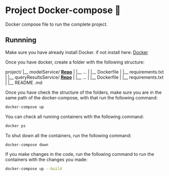 
# Project Docker-compose 🐳
Docker compose file to run the complete project.

## Runnning
Make sure you have already install Docker.
if not install here:  [Docker](https://www.docker.com)

Once you have docker, create a folder with the following structure:

project/
|__ modelService/ **[Repo](https://github.com/Proyecto-de-Grado-Brainy-Noise/modelService/tree/develop)**
|   |__ ...
|   |__ Dockerfile
|   |__ requirements.txt
|
|__ queryResultsService/  **[Repo](https://github.com/Proyecto-de-Grado-Brainy-Noise/queryResultsService/tree/develop)**
|   |__ ...
|   |__ Dockerfile
|   |__ requirements.txt
|
|__ README .md

Once you have check the structure of the folders, make sure you are in the same path of the docker-compose, with that run the following command:

```sh
docker-compose up
```

You can check all running containers with the following command:
```sh
docker ps
```

To shut down all the containers, run the following command:
```sh
docker-compose down
```
If you make changes in the code, run the following command to run the containers with the changes you made:

```sh
docker-compose up --build
```



